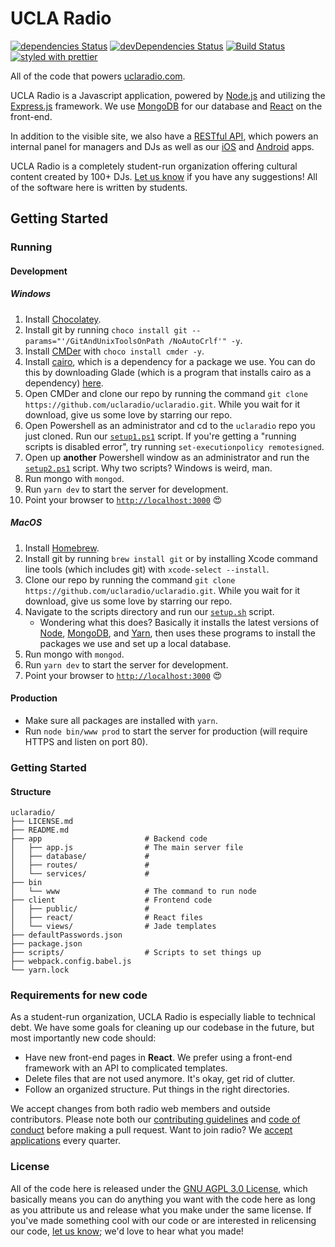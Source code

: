 # UCLA Radio

[![dependencies Status](https://david-dm.org/uclaradio/uclaradio/status.svg)](https://david-dm.org/uclaradio/uclaradio)
[![devDependencies Status](https://david-dm.org/uclaradio/uclaradio/dev-status.svg)](https://david-dm.org/uclaradio/uclaradio?type=dev)
[![Build Status](https://travis-ci.org/uclaradio/uclaradio.svg?branch=master)](https://travis-ci.org/uclaradio/uclaradio)
[![styled with prettier](https://img.shields.io/badge/styled_with-prettier-ff69b4.svg)](https://github.com/prettier/prettier)

All of the code that powers [uclaradio.com](https://uclaradio.com).

UCLA Radio is a Javascript application, powered by
[Node.js](https://nodejs.org/en/) and utilizing the
[Express.js](http://expressjs.com) framework. We use
[MongoDB](https://www.mongodb.com) for our database and
[React](https://facebook.github.io/react/) on the front-end.

In addition to the visible site, we also have a [RESTful
API](https://github.com/uclaradio/uclaradio/wiki/The-API), which powers an
internal panel for managers and DJs as well as our
[iOS](https://github.com/uclaradio/uclaradio-iOS) and
[Android](https://github.com/uclaradio/uclaradio-Android) apps.

UCLA Radio is a completely student-run organization offering cultural content
created by 100+ DJs. [Let us know](mailto:radio.web@media.ucla.edu) if you have
any suggestions! All of the software here is written by students.

## Getting Started

### Running

#### Development

##### Windows

1. Install [Chocolatey](https://chocolatey.org).
2. Install git by running `choco install git --params="'/GitAndUnixToolsOnPath
   /NoAutoCrlf'" -y`.
3. Install [CMDer](http://cmder.net) with `choco install cmder -y`.
4. Install [cairo](https://www.cairographics.org), which is a dependency for a
   package we use. You can do this by downloading Glade (which is a program that
   installs cairo as a dependency) [here](http://gladewin32.sourceforge.net).
5. Open CMDer and clone our repo by running the command `git clone
   https://github.com/uclaradio/uclaradio.git`. While you wait for it download,
   give us some love by starring our repo.
6. Open Powershell as an administrator and cd to the `uclaradio` repo you just
   cloned. Run our
   [`setup1.ps1`](https://github.com/uclaradio/uclaradio/blob/master/scripts/setup1.ps1)
   script. If you're getting a "running scripts is disabled error", try running
   `set-executionpolicy remotesigned`.
7. Open up **another** Powershell window as an administrator and run the
   [`setup2.ps1`](https://github.com/uclaradio/uclaradio/blob/master/scripts/setup2.ps1)
   script. Why two scripts? Windows is weird, man.
8. Run mongo with `mongod`.
9. Run `yarn dev` to start the server for development.
10. Point your browser to [`http://localhost:3000`](http://localhost:3000)
    :heart_eyes:

##### MacOS

1. Install [Homebrew](https://brew.sh).
2. Install git by running `brew install git` or by installing Xcode command line
   tools (which includes git) with `xcode-select --install`.
3. Clone our repo by running the command `git clone
   https://github.com/uclaradio/uclaradio.git`. While you wait for it download,
   give us some love by starring our repo.
4. Navigate to the scripts directory and run our
   [`setup.sh`](https://github.com/uclaradio/uclaradio/blob/master/scripts/setup.sh)
   script.
   * Wondering what this does? Basically it installs the latest versions of
     [Node](https://nodejs.org/en/), [MongoDB](https://www.mongodb.com), and
     [Yarn](https://yarnpkg.com), then uses these programs to install the
     packages we use and set up a local database.
5. Run mongo with `mongod`.
6. Run `yarn dev` to start the server for development.
7. Point your browser to [`http://localhost:3000`](http://localhost:3000)
   :heart_eyes:

#### Production

* Make sure all packages are installed with `yarn`.
* Run `node bin/www prod` to start the server for production (will require HTTPS
  and listen on port 80).

### Getting Started

#### Structure

```
uclaradio/
├── LICENSE.md
├── README.md
├── app                       # Backend code
│   ├── app.js                # The main server file
│   ├── database/             #
│   ├── routes/               #
│   └── services/             #
├── bin
│   └── www                   # The command to run node
├── client                    # Frontend code
│   ├── public/               #
│   ├── react/                # React files
│   └── views/                # Jade templates
├── defaultPasswords.json
├── package.json
├── scripts/                  # Scripts to set things up
├── webpack.config.babel.js
└── yarn.lock
```

### Requirements for new code

As a student-run organization, UCLA Radio is especially liable to technical
debt. We have some goals for cleaning up our codebase in the future, but most
importantly new code should:

* Have new front-end pages in **React**. We prefer using a front-end framework
  with an API to complicated templates.
* Delete files that are not used anymore. It's okay, get rid of clutter.
* Follow an organized structure. Put things in the right directories.

We accept changes from both radio web members and outside contributors. Please
note both our [contributing guidelines](/.github/CONTRIBUTING.md) and [code of
conduct](/.github/CODE_OF_CONDUCT.md) before making a pull request. Want to join
radio? We [accept
applications](http://apply.uclastudentmedia.com/applications/ucla-radio/web-staff/)
every quarter.

### License

All of the code here is released under the [GNU AGPL 3.0 License](/LICENSE),
which basically means you can do anything you want with the code here as long as
you attribute us and release what you make under the same license. If you've
made something cool with our code or are interested in relicensing our code,
[let us know](mailto:radio.web@media.ucla.edu); we'd love to hear what you made!

